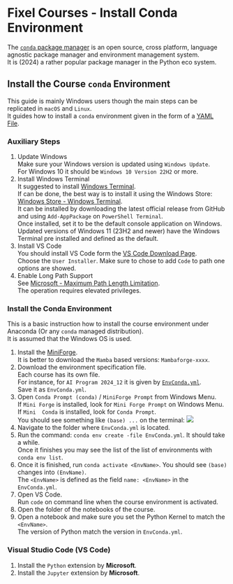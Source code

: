 # Fixel Courses - Install Conda Environment

The [`conda` package manager](https://en.wikipedia.org/wiki/Conda_(package_manager)) is an open source, cross platform, language agnostic package manager and environment management system.  
It is (2024) a rather popular package manager in the Python eco system.

## Install the Course `conda` Environment

This guide is mainly Windows users though the main steps can be replicated in `macOS` and `Linux`.  
It guides how to install a `conda` environment given in the form of a [YAML File](https://en.wikipedia.org/wiki/YAML).

### Auxiliary Steps

1. Update Windows  
   Make sure your Windows version is updated using `Windows Update`.   
   For Windows 10 it should be `Windows 10 Version 22H2` or more.
2. Install Windows Terminal  
   It suggested to install [Windows Terminal](https://github.com/microsoft/terminal).  
   If can be done, the best way is to install it using the Windows Store: [Windows Store - Windows Terminal](https://apps.microsoft.com/detail/9N0DX20HK701).  
   It can be installed by downloading the latest official release from GitHub and using `Add-AppPackage` on `PowerShell Terminal`.  
   Once installed, set it to be the default console application on Windows.  
   Updated versions of Windows 11 (23H2 and newer) have the Windows Terminal pre installed and defined as the default.  
3. Install VS Code  
   You should install VS Code form the [VS Code Download Page](https://code.visualstudio.com/download).  
   Choose the `User Installer`. Make sure to chose to add `Code` to path one options are showed.
4. Enable Long Path Support  
   See [Microsoft - Maximum Path Length Limitation](https://learn.microsoft.com/en-us/windows/win32/fileio/maximum-file-path-limitation).  
   The operation requires elevated privileges.
   
### Install the Conda Environment

This is a basic instruction how to install the course environment under Anaconda (Or any `conda` managed distribution).  
It is assumed that the Windows OS is used.

1. Install the [MiniForge](https://conda-forge.org/miniforge).  
   It is better to download the `Mamba` based versions: `Mambaforge-xxxx`. 
2. Download the environment specification file.  
   Each course has its own file.  
   For instance, for `AI Program 2024_12` it is given by [`EnvConda.yml`](https://github.com/FixelAlgorithmsTeam/FixelCourses/blob/master/AIProgram/2024_12/EnvConda.yml).  
   Save it as `EnvConda.yml`.
3. Open `Conda Prompt (conda)` / `MiniForge Prompt` from Windows Menu.    
   If `Mini Forge` is installed, look for `Mini Forge Prompt` on Windows Menu.  
   If `Mini  Conda` is installed, look for `Conda Prompt`.  
   You should see something like `(base) ...` on the terminal:
![](https://i.imgur.com/AGDV0WF.png)
4. Navigate to the folder where `EnvConda.yml` is located.
5. Run the command: `conda env create -file EnvConda.yml`. It should take a while.   
   Once it finishes you may see the list of the list of environments with `conda env list`.
6. Once it is finished, run `conda activate <EnvName>`. You should see `(base)` changes into `(EnvName)`.  
   The `<EnvName>` is defined as the field `name: <EnvName>` in the `EnvConda.yml`.
7. Open VS Code.  
   Run `code` on command line when the course environment is activated.
8. Open the folder of the notebooks of the course.
9. Open a notebook and make sure you set the Python Kernel to match the `<EnvName>`.  
   The version of Python match the version in `EnvConda.yml`.

### Visual Studio Code (VS Code)

 1. Install the `Python` extension by **Microsoft**.
 2. Install the `Jupyter` extension by **Microsoft**.

